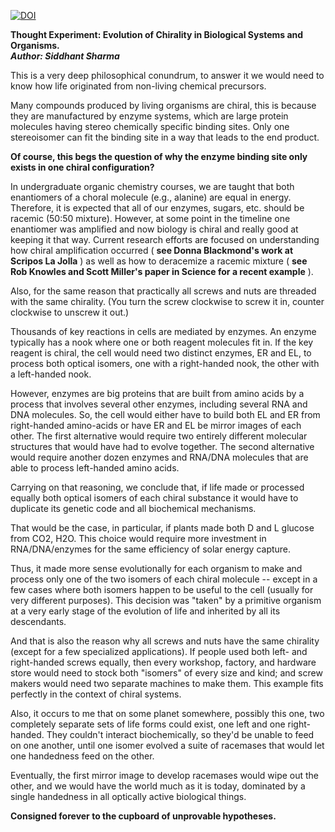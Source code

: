 [![DOI](https://zenodo.org/badge/253116792.svg)](https://zenodo.org/badge/latestdoi/253116792)

**Thought Experiment: Evolution of Chirality in Biological Systems and Organisms.**  
***Author: Siddhant Sharma***

This is a very deep philosophical conundrum, to answer it we would need to know how life originated from non-living chemical precursors.

Many compounds produced by living organisms are chiral, this is because they are manufactured by enzyme systems, which are large protein molecules having stereo chemically specific binding sites. Only one stereoisomer can fit the binding site in a way that leads to the end product.

**Of course, this begs the question of why the enzyme binding site only exists in one chiral configuration?**

In undergraduate organic chemistry courses, we are taught that both enantiomers of a choral molecule (e.g., alanine) are equal in energy. Therefore, it is expected that all of our enzymes, sugars, etc. should be racemic (50:50 mixture). However, at some point in the timeline one enantiomer was amplified and now biology is chiral and really good at keeping it that way. Current research efforts are focused on understanding how chiral amplification occurred ( **see Donna Blackmond&#39;s work at Scripos La Jolla** ) as well as how to deracemize a racemic mixture ( **see Rob Knowles and Scott Miller&#39;s paper in Science for a recent example** ).

Also, for the same reason that practically all screws and nuts are threaded with the same chirality. (You turn the screw clockwise to screw it in, counter clockwise to unscrew it out.)

Thousands of key reactions in cells are mediated by enzymes. An enzyme typically has a nook where one or both reagent molecules fit in. If the key reagent is chiral, the cell would need two distinct enzymes, ER and EL, to process both optical isomers, one with a right-handed nook, the other with a left-handed nook.

However, enzymes are big proteins that are built from amino acids by a process that involves several other enzymes, including several RNA and DNA molecules. So, the cell would either have to build both EL and ER from right-handed amino-acids or have ER and EL be mirror images of each other. The first alternative would require two entirely different molecular structures that would have had to evolve together. The second alternative would require another dozen enzymes and RNA/DNA molecules that are able to process left-handed amino acids.

Carrying on that reasoning, we conclude that, if life made or processed equally both optical isomers of each chiral substance it would have to duplicate its genetic code and all biochemical mechanisms.

That would be the case, in particular, if plants made both D and L glucose from CO2, H2O. This choice would require more investment in RNA/DNA/enzymes for the same efficiency of solar energy capture.

Thus, it made more sense evolutionally for each organism to make and process only one of the two isomers of each chiral molecule -- except in a few cases where both isomers happen to be useful to the cell (usually for very different purposes). This decision was &quot;taken&quot; by a primitive organism at a very early stage of the evolution of life and inherited by all its descendants.

And that is also the reason why all screws and nuts have the same chirality (except for a few specialized applications). If people used both left- and right-handed screws equally, then every workshop, factory, and hardware store would need to stock both &quot;isomers&quot; of every size and kind; and screw makers would need two separate machines to make them. This example fits perfectly in the context of chiral systems.

Also, it occurs to me that on some planet somewhere, possibly this one, two completely separate sets of life forms could exist, one left and one right-handed. They couldn&#39;t interact biochemically, so they&#39;d be unable to feed on one another, until one isomer evolved a suite of racemases that would let one handedness feed on the other.

Eventually, the first mirror image to develop racemases would wipe out the other, and we would have the world much as it is today, dominated by a single handedness in all optically active biological things.

**Consigned forever to the cupboard of unprovable hypotheses.**
